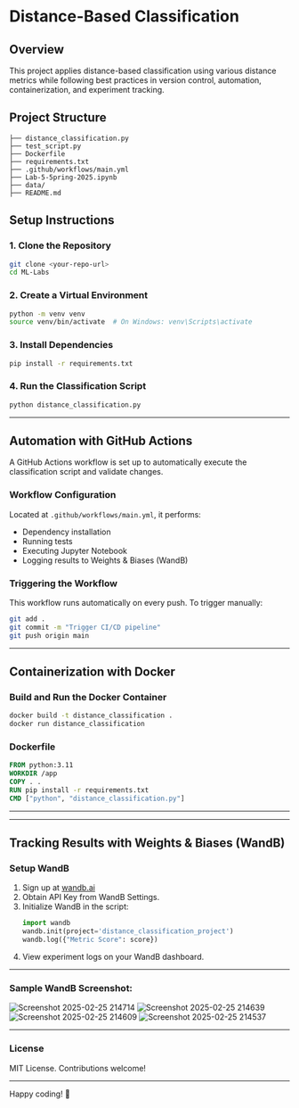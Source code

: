 # Distance-Based Classification

## Overview
This project applies distance-based classification using various distance metrics while following best practices in version control, automation, containerization, and experiment tracking.

## Project Structure
```
├── distance_classification.py
├── test_script.py
├── Dockerfile
├── requirements.txt
├── .github/workflows/main.yml
├── Lab-5-5pring-2025.ipynb  
├── data/
├── README.md
```

## Setup Instructions
### 1. Clone the Repository
```sh
git clone <your-repo-url>
cd ML-Labs
```

### 2. Create a Virtual Environment
```sh
python -m venv venv
source venv/bin/activate  # On Windows: venv\Scripts\activate
```

### 3. Install Dependencies
```sh
pip install -r requirements.txt
```

### 4. Run the Classification Script
```sh
python distance_classification.py
```

---

## Automation with GitHub Actions
A GitHub Actions workflow is set up to automatically execute the classification script and validate changes.

### Workflow Configuration
Located at `.github/workflows/main.yml`, it performs:
- Dependency installation
- Running tests
- Executing Jupyter Notebook
- Logging results to Weights & Biases (WandB)

### Triggering the Workflow
This workflow runs automatically on every push.
To trigger manually:
```sh
git add .
git commit -m "Trigger CI/CD pipeline"
git push origin main
```

---

## Containerization with Docker
### Build and Run the Docker Container
```sh
docker build -t distance_classification .
docker run distance_classification
```

### Dockerfile
```dockerfile
FROM python:3.11
WORKDIR /app
COPY . .
RUN pip install -r requirements.txt
CMD ["python", "distance_classification.py"]
```

---

---

## Tracking Results with Weights & Biases (WandB)
### Setup WandB
1. Sign up at [wandb.ai](https://wandb.ai/)
2. Obtain API Key from WandB Settings.
3. Initialize WandB in the script:
   ```python
   import wandb
   wandb.init(project='distance_classification_project')
   wandb.log({"Metric Score": score})
   ```
4. View experiment logs on your WandB dashboard.

---

### Sample WandB Screenshot:
![Screenshot 2025-02-25 214714](https://github.com/user-attachments/assets/6bc4d0d4-a1d1-402a-bbc3-7be9183e069a)
![Screenshot 2025-02-25 214639](https://github.com/user-attachments/assets/787742b9-9729-459f-b270-5b2c7c3ed200)
![Screenshot 2025-02-25 214609](https://github.com/user-attachments/assets/f078d568-dc64-4d58-bd7e-9eb63890660f)
![Screenshot 2025-02-25 214537](https://github.com/user-attachments/assets/1667608e-5539-441f-8a8b-12986e0805ca)




---

### License
MIT License. Contributions welcome!

---

Happy coding! 🚀
